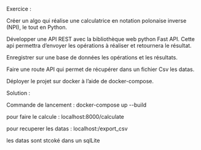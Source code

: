 Exercice :

Créer un algo qui réalise une calculatrice en notation polonaise inverse (NPI), le tout en Python.

Développer une API REST avec la bibliothèque web python Fast API. Cette api permettra d’envoyer les opérations à réaliser et retournera le résultat.

Enregistrer sur une base de données les opérations et les résultats.

Faire une route API qui permet de récupérer dans un fichier Csv les datas.

Déployer le projet sur docker à l’aide de docker-compose.




Solution :


Commande de lancement : docker-compose up --build

pour faire le calcule :  localhost:8000/calculate 

pour recuperer les datas : localhost:/export_csv

les datas sont stcoké dans un sqlLite

